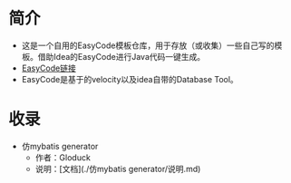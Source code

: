 # 简介
+ 这是一个自用的EasyCode模板仓库，用于存放（或收集）一些自己写的模板。借助Idea的EasyCode进行Java代码一键生成。
+ [EasyCode链接](https://github.com/makejavas/EasyCode)
+ EasyCode是基于的velocity以及idea自带的Database Tool。
# 收录
+ 仿mybatis generator
  + 作者：Gloduck
  + 说明：[文档](./仿mybatis generator/说明.md)

